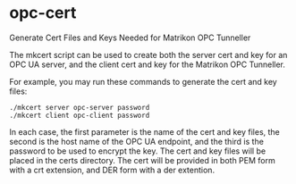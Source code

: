 # opc-cert

Generate Cert Files and Keys Needed for Matrikon OPC Tunneller

The mkcert script can be used to create both the server cert and key for an
OPC UA server, and the client cert and key for the Matrikon OPC Tunneller.

For example, you may run these commands to generate the cert and key files:

	./mkcert server opc-server password
	./mkcert client opc-client password

In each case, the first parameter is the name of the cert and key files,
the second is the host name of the OPC UA endpoint, and the third is the
password to be used to encrypt the key. The cert and key files will be
placed in the certs directory. The cert will be provided in both PEM form
with a crt extension, and DER form with a der extention.
